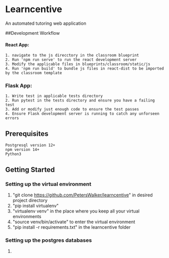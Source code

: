 # Learncentive
An automated tutoring web application


##Development Workflow

 #### React App: 
    1. navigate to the js direcctory in the classroom blueprint
    2. Run 'npm run serve' to run the react development server
    3. Modify the applicable files in blueprints/classroom/static/js
    4. Run 'npm run build' to bundle js files in react-dist to be imported by the classroom template
    
 ### Flask App:
    1. Write test in applicable tests directory 
    2. Run pytest in the tests directory and ensure you have a failing test
    3. Add or modify just enough code to ensure the test passes
    4. Ensure Flask development server is running to catch any unforseen errors
 

## Prerequisites
    Postgresql version 12+
    npm version 14+
    Python3
    
## Getting Started

### Setting up the virtual environment
1. "git clone https://github.com/PetersWalker/learncentive" in desired project directory
2. "pip install virtualenv"
3. "virtualenv venv" in the place where you keep all your virtual environments
4. "source venv/bin/activate" to enter the virtual environment
5. "pip install -r requirements.txt" in the learncentive folder

### Setting up the postgres databases
1. 
